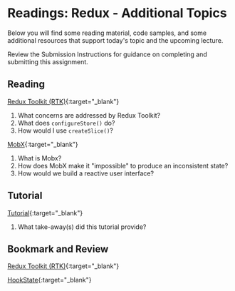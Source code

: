 # Readings: Redux - Additional Topics

Below you will find some reading material, code samples, and some additional resources that support today's topic and the upcoming lecture.

Review the Submission Instructions for guidance on completing and submitting this assignment.

## Reading

[Redux Toolkit (RTK)](https://redux-toolkit.js.org/introduction/getting-started){:target="_blank"}

1. What concerns are addressed by Redux Toolkit?
1. What does `configureStore()` do?
1. How would I use `createSlice()`?

[MobX](https://mobx.js.org/getting-started.html){:target="_blank"}

1. What is Mobx?
1. How does MobX make it "impossible" to produce an inconsistent state?
1. How would we build a reactive user interface?

## Tutorial

[Tutorial](https://redux-toolkit.js.org/tutorials/intermediate-tutorial){:target="_blank"}

1. What take-away(s) did this tutorial provide?

## Bookmark and Review

[Redux Toolkit (RTK)](https://redux-toolkit.js.org/){:target="_blank"}

[HookState](https://hookstate.js.org/){:target="_blank"}


